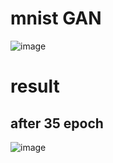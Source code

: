 # mnist GAN
![image](https://user-images.githubusercontent.com/71109255/124549668-124b0600-de62-11eb-81b6-af07ae984677.png)

# result
## after 35 epoch
![image](https://user-images.githubusercontent.com/71109255/124548036-b54e5080-de5f-11eb-9e12-f2436b8d39ca.png)
